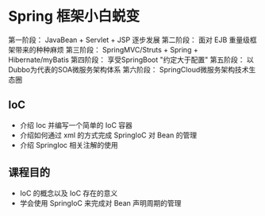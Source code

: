 # Spring 框架小白蜕变
第一阶段： JavaBean + Servlet + JSP 逐步发展
第二阶段： 面对 EJB 重量级框架带来的种种麻烦
第三阶段： SpringMVC/Struts + Spring + Hibernate/myBatis
第四阶段： 享受SpringBoot "约定大于配置"
第五阶段： 以Dubbo为代表的SOA微服务架构体系
第六阶段： SpringCloud微服务架构技术生态圈

## IoC
- 介绍 Ioc 并编写一个简单的 IoC 容器
- 介绍如何通过 xml 的方式完成 SpringIoC 对 Bean 的管理
- 介绍 SpringIoc 相关注解的使用

## 课程目的 
- IoC 的概念以及 IoC 存在的意义
- 学会使用 SpringIoC 来完成对 Bean 声明周期的管理
